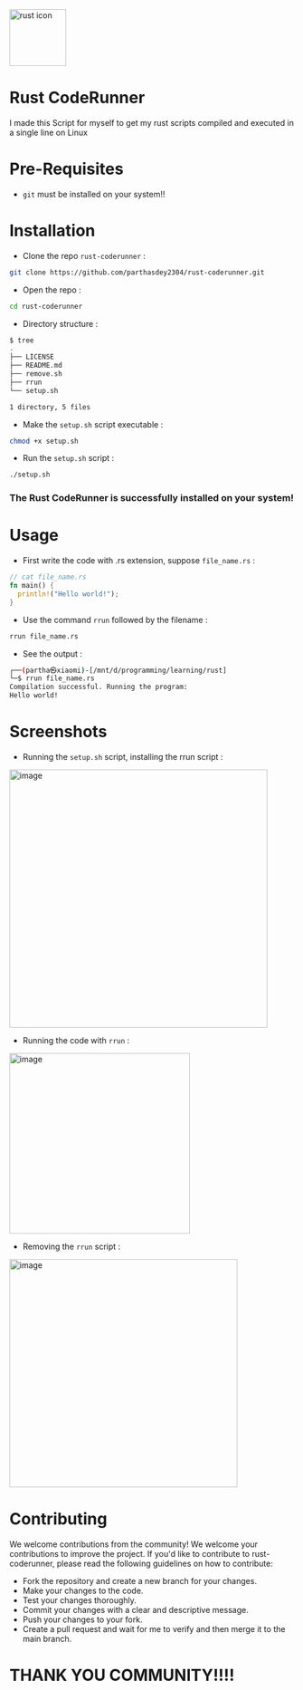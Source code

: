 <img height="100px" width="100px" src="https://skillicons.dev/icons?i=rust" alt="rust icon">
<h1>Rust CodeRunner</h1>
I made this Script for myself to get my rust scripts compiled and executed in a single line on Linux

# Pre-Requisites
+ `git` must be installed on your system!!

# Installation
+ Clone the repo `rust-coderunner` :
``` sh
git clone https://github.com/parthasdey2304/rust-coderunner.git
```

+ Open the repo :
``` sh
cd rust-coderunner
```

+ Directory structure :
``` sh
$ tree
.
├── LICENSE
├── README.md
├── remove.sh
├── rrun
└── setup.sh

1 directory, 5 files
```

+ Make the `setup.sh` script executable :
``` sh
chmod +x setup.sh
```

+ Run the `setup.sh` script :
``` sh
./setup.sh
```

### The Rust CodeRunner is successfully installed on your system!

# Usage
+ First write the code with .rs extension, suppose `file_name.rs` :
``` rs
// cat file_name.rs
fn main() {
  println!("Hello world!");
}
```

+ Use the command `rrun` followed by the filename :
``` sh
rrun file_name.rs
```

+ See the output :
``` sh
┌──(partha㉿xiaomi)-[/mnt/d/programming/learning/rust]
└─$ rrun file_name.rs
Compilation successful. Running the program:
Hello world!
```

# Screenshots 
+ Running the `setup.sh` script, installing the rrun script :
<img width="456" alt="image" src="https://github.com/parthasdey2304/rust-coderunner/assets/131694386/2346a26a-a4c8-49a8-a9f6-364c0aa62cb1">


+ Running the code with `rrun` :
<img width="319" alt="image" src="https://github.com/parthasdey2304/rust-coderunner/assets/131694386/4ca60cde-61d1-445c-ae9e-3a328b09a053">


+ Removing the `rrun` script :
<img width="403" alt="image" src="https://github.com/parthasdey2304/rust-coderunner/assets/131694386/419808eb-dcea-443d-a28a-2bf2ac86146a">


# Contributing
We welcome contributions from the community! We welcome your contributions to improve the project. If you'd like to contribute to rust-coderunner, please read the following guidelines on how to contribute:
+ Fork the repository and create a new branch for your changes.
+ Make your changes to the code.
+ Test your changes thoroughly.
+ Commit your changes with a clear and descriptive message.
+ Push your changes to your fork.
+ Create a pull request and wait for me to verify and then merge it to the main branch.

# THANK YOU COMMUNITY!!!!
 
